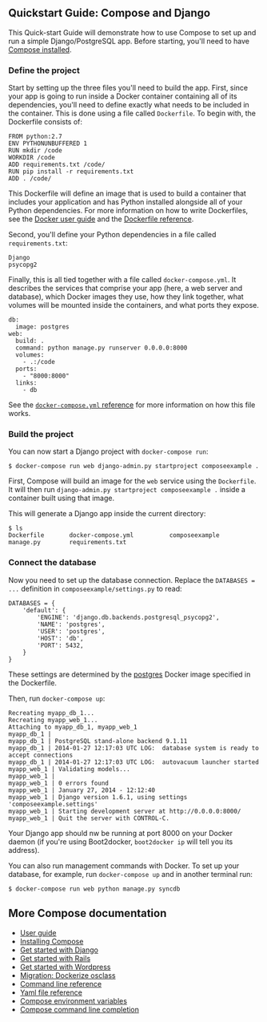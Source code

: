 <!--[metadata]>
+++
title = "Quickstart Guide: Compose and Django"
description = "Getting started with Docker Compose and Django"
keywords = ["documentation, docs,  docker, compose, orchestration, containers"]
[menu.main]
parent="smn_workw_compose"
weight=4
+++
<![end-metadata]-->


## Quickstart Guide: Compose and Django


This Quick-start Guide will demonstrate how to use Compose to set up and run a
simple Django/PostgreSQL app. Before starting, you'll need to have
[Compose installed](install.md).

### Define the project

Start by setting up the three files you'll need to build the app. First, since
your app is going to run inside a Docker container containing all of its
dependencies, you'll need to define exactly what needs to be included in the
container. This is done using a file called `Dockerfile`. To begin with, the
Dockerfile consists of:

    FROM python:2.7
    ENV PYTHONUNBUFFERED 1
    RUN mkdir /code
    WORKDIR /code
    ADD requirements.txt /code/
    RUN pip install -r requirements.txt
    ADD . /code/

This Dockerfile will define an image that is used to build a container that
includes your application and has Python installed alongside all of your Python
dependencies. For more information on how to write Dockerfiles, see the
[Docker user guide](https://docs.docker.com/userguide/dockerimages/#building-an-image-from-a-dockerfile) and the [Dockerfile reference](http://docs.docker.com/reference/builder/).

Second, you'll define your Python dependencies in a file called
`requirements.txt`:

    Django
    psycopg2

Finally, this is all tied together with a file called `docker-compose.yml`. It
describes the services that comprise your app (here, a web server and database),
which Docker images they use, how they link together, what volumes will be
mounted inside the containers, and what ports they expose.

    db:
      image: postgres
    web:
      build: .
      command: python manage.py runserver 0.0.0.0:8000
      volumes:
        - .:/code
      ports:
        - "8000:8000"
      links:
        - db

See the [`docker-compose.yml` reference](yml.html) for more information on how
this file works.

### Build the project

You can now start a Django project with `docker-compose run`:

    $ docker-compose run web django-admin.py startproject composeexample .

First, Compose will build an image for the `web` service using the `Dockerfile`.
It will then run `django-admin.py startproject composeexample .` inside a
container built using that image.

This will generate a Django app inside the current directory:

    $ ls
    Dockerfile       docker-compose.yml          composeexample       manage.py        requirements.txt

### Connect the database

Now you need to set up the database connection. Replace the `DATABASES = ...`
definition in `composeexample/settings.py` to read:

    DATABASES = {
        'default': {
            'ENGINE': 'django.db.backends.postgresql_psycopg2',
            'NAME': 'postgres',
            'USER': 'postgres',
            'HOST': 'db',
            'PORT': 5432,
        }
    }

These settings are determined by the
[postgres](https://registry.hub.docker.com/_/postgres/) Docker image specified
in the Dockerfile.

Then, run `docker-compose up`:

    Recreating myapp_db_1...
    Recreating myapp_web_1...
    Attaching to myapp_db_1, myapp_web_1
    myapp_db_1 |
    myapp_db_1 | PostgreSQL stand-alone backend 9.1.11
    myapp_db_1 | 2014-01-27 12:17:03 UTC LOG:  database system is ready to accept connections
    myapp_db_1 | 2014-01-27 12:17:03 UTC LOG:  autovacuum launcher started
    myapp_web_1 | Validating models...
    myapp_web_1 |
    myapp_web_1 | 0 errors found
    myapp_web_1 | January 27, 2014 - 12:12:40
    myapp_web_1 | Django version 1.6.1, using settings 'composeexample.settings'
    myapp_web_1 | Starting development server at http://0.0.0.0:8000/
    myapp_web_1 | Quit the server with CONTROL-C.

Your Django app should nw be running at port 8000 on your Docker daemon (if
you're using Boot2docker, `boot2docker ip` will tell you its address).

You can also run management commands with Docker. To set up your database, for
example, run `docker-compose up` and in another terminal run:

    $ docker-compose run web python manage.py syncdb

## More Compose documentation

- [User guide](/)
- [Installing Compose](install.md)
- [Get started with Django](django.md)
- [Get started with Rails](rails.md)
- [Get started with Wordpress](wordpress.md)
- [Migration: Dockerize osclass](osclass.md)
- [Command line reference](cli.md)
- [Yaml file reference](yml.md)
- [Compose environment variables](env.md)
- [Compose command line completion](completion.md)
